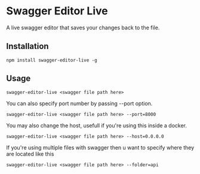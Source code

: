 # Swagger Editor Live

A live swagger editor that saves your changes back to the file.

## Installation

```
npm install swagger-editor-live -g
```

## Usage
```
swagger-editor-live <swagger file path here>
```

You can also specify port number by passing --port option.

``` 
swagger-editor-live <swagger file path here> --port=8000
```

You may also change the host, usefull if you're using this inside a docker.

```
swagger-editor-live <swagger file path here> --host=0.0.0.0
```

If you're using multiple files with swagger then u want to specify where they are located like this

```
swagger-editor-live <swagger file path here> --folder=api
```


